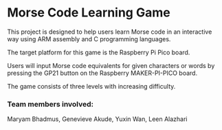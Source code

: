 # Morse Code Learning Game

This project is designed to help users learn Morse code in an interactive way using ARM assembly and C programming languages. 

The target platform for this game is the Raspberry Pi Pico board. 

Users will input Morse code equivalents for given characters or words by pressing the GP21 button on the Raspberry MAKER-PI-PICO board.

The game consists of three levels with increasing difficulty.

### Team members involved: 
Maryam Bhadmus, Genevieve Akude, Yuxin Wan, Leen Alazhari

